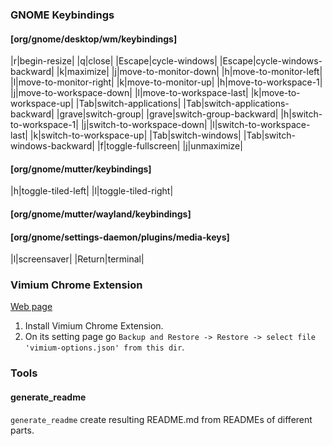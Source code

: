 
### GNOME Keybindings
#### [org/gnome/desktop/wm/keybindings]

|<Alt>r|begin-resize|
|<Alt>q|close|
|<Super>Escape|cycle-windows|
|<Shift><Super>Escape|cycle-windows-backward|
|<Alt>k|maximize|
|<Shift><Alt>j|move-to-monitor-down|
|<Shift><Alt>h|move-to-monitor-left|
|<Shift><Alt>l|move-to-monitor-right|
|<Shift><Alt>k|move-to-monitor-up|
|<Shift><Super>h|move-to-workspace-1|
|<Shift><Super>j|move-to-workspace-down|
|<Shift><Super>l|move-to-workspace-last|
|<Shift><Super>k|move-to-workspace-up|
|<Super>Tab|switch-applications|
|<Shift><Super>Tab|switch-applications-backward|
|<Super>grave|switch-group|
|<Shift><Super>grave|switch-group-backward|
|<Super>h|switch-to-workspace-1|
|<Super>j|switch-to-workspace-down|
|<Super>l|switch-to-workspace-last|
|<Super>k|switch-to-workspace-up|
|<Alt>Tab|switch-windows|
|<Shift><Alt>Tab|switch-windows-backward|
|<Alt>f|toggle-fullscreen|
|<Alt>j|unmaximize|
#### [org/gnome/mutter/keybindings]

|<Alt>h|toggle-tiled-left|
|<Alt>l|toggle-tiled-right|
#### [org/gnome/mutter/wayland/keybindings]

#### [org/gnome/settings-daemon/plugins/media-keys]

|<Primary><Alt>l|screensaver|
|<Super>Return|terminal|

### Vimium Chrome Extension
[Web page](https://chrome.google.com/webstore/detail/vimium/dbepggeogbaibhgnhhndojpepiihcmeb?hl=en)

1. Install Vimium Chrome Extension.
2. On its setting page go ```Backup and Restore -> Restore -> select file 'vimium-options.json' from this dir```.




### Tools
#### generate_readme
`generate_readme` create resulting README.md from READMEs of different parts.

